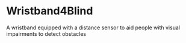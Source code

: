 # Wristband4Blind
A wristband equipped with a distance sensor to aid people with visual impairments to detect obstacles 
